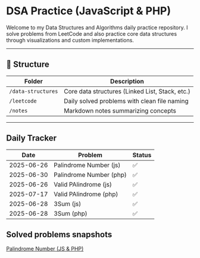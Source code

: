 # DSA Practice (JavaScript & PHP)

Welcome to my Data Structures and Algorithms daily practice repository. I solve problems from LeetCode and also practice core data structures through visualizations and custom implementations.

---

## 📂 Structure

| Folder | Description |
|--------|-------------|
| `/data-structures` | Core data structures (Linked List, Stack, etc.) |
| `/leetcode` | Daily solved problems with clean file naming |
| `/notes` | Markdown notes summarizing concepts |

---

## Daily Tracker

| Date | Problem | Status |
|------|---------|--------|
| 2025-06-26 | Palindrome Number (js)  | ✅ |
| 2025-06-30 | Palindrome Number (php) | ✅ |
| 2025-06-26 | Valid PAlindrome (js)   | ✅ |
| 2025-07-17 | Valid PAlindrome (php)  | ✅ |
| 2025-06-28 | 3Sum (js)               | ✅ |
| 2025-06-28 | 3Sum (php)              | ✅ |

## Solved problems snapshots
[Palindrome Number (JS & PHP)](./leetcode)